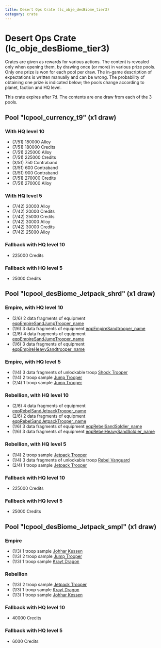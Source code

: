 ```yaml
---
title: Desert Ops Crate (lc_obje_desBiome_tier3)
category: crate
---
```


# Desert Ops Crate (lc_obje_desBiome_tier3)

Crates are given as rewards for various actions. The content is revealed only when opening them, by drawing once (or more) in various prize pools. Only one prize is won for each pool per draw. The in-game description of expectations is written manually and can be wrong. The probability of obtaining one prize is indicated below; the pools change according to planet, faction and HQ level.

This crate expires after 7d. The contents are one draw from each of the 3 pools.

## Pool "lcpool_currency_t9" (x1 draw)

### With HQ level 10

  * (7/51) 180000 Alloy
  * (7/51) 180000 Credits
  * (7/51) 225000 Alloy
  * (7/51) 225000 Credits
  * (3/51) 750 Contraband
  * (3/51) 600 Contraband
  * (3/51) 900 Contraband
  * (7/51) 270000 Credits
  * (7/51) 270000 Alloy

### With HQ level 5

  * (7/42) 20000 Alloy
  * (7/42) 20000 Credits
  * (7/42) 25000 Credits
  * (7/42) 30000 Alloy
  * (7/42) 30000 Credits
  * (7/42) 25000 Alloy

### Fallback with HQ level 10

  * 225000 Credits

### Fallback with HQ level 5

  * 25000 Credits

## Pool "lcpool_desBiome_Jetpack_shrd" (x1 draw)

### Empire, with HQ level 10

  * (2/6) 2 data fragments of equipment [eqpEmpireSandJumpTrooper_name](eqpEmpireSandJumpTrooper_name)
  * (1/6) 3 data fragments of equipment [eqpEmpireSandtrooper_name](eqpEmpireSandtrooper_name)
  * (2/6) 4 data fragments of equipment [eqpEmpireSandJumpTrooper_name](eqpEmpireSandJumpTrooper_name)
  * (1/6) 3 data fragments of equipment [eqpEmpireHeavySandtrooper_name](eqpEmpireHeavySandtrooper_name)

### Empire, with HQ level 5

  * (1/4) 3 data fragments of unlockable troop [Shock Trooper](Shock)
  * (1/4) 2 troop sample [Jump Trooper](EmpireJumptrooper)
  * (2/4) 1 troop sample [Jump Trooper](EmpireJumptrooper)

### Rebellion, with HQ level 10

  * (2/6) 4 data fragments of equipment [eqpRebelSandJetpackTrooper_name](eqpRebelSandJetpackTrooper_name)
  * (2/6) 2 data fragments of equipment [eqpRebelSandJetpackTrooper_name](eqpRebelSandJetpackTrooper_name)
  * (1/6) 3 data fragments of equipment [eqpRebelSandSoldier_name](eqpRebelSandSoldier_name)
  * (1/6) 3 data fragments of equipment [eqpRebelHeavySandSoldier_name](eqpRebelHeavySandSoldier_name)

### Rebellion, with HQ level 5

  * (1/4) 2 troop sample [Jetpack Trooper](RebelJetpackTrooper)
  * (1/4) 3 data fragments of unlockable troop [Rebel Vanguard](Vanguard)
  * (2/4) 1 troop sample [Jetpack Trooper](RebelJetpackTrooper)

### Fallback with HQ level 10

  * 225000 Credits

### Fallback with HQ level 5

  * 25000 Credits

## Pool "lcpool_desBiome_Jetpack_smpl" (x1 draw)

### Empire

  * (1/3) 1 troop sample [Johhar Kessen](EmpireJohhar)
  * (1/3) 2 troop sample [Jump Trooper](EmpireJumptrooper)
  * (1/3) 1 troop sample [Krayt Dragon](KraytDragon)

### Rebellion

  * (1/3) 2 troop sample [Jetpack Trooper](RebelJetpackTrooper)
  * (1/3) 1 troop sample [Krayt Dragon](KraytDragon)
  * (1/3) 1 troop sample [Johhar Kessen](RebelJohhar)

### Fallback with HQ level 10

  * 40000 Credits

### Fallback with HQ level 5

  * 6000 Credits